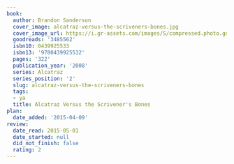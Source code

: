 ```yaml
---
book:
  author: Brandon Sanderson
  cover_image: alcatraz-versus-the-scriveners-bones.jpg
  cover_image_url: https://i.gr-assets.com/images/S/compressed.photo.goodreads.com/books/1275527715l/3485562._SX98_.jpg
  goodreads: '3485562'
  isbn10: 0439925533
  isbn13: '9780439925532'
  pages: '322'
  publication_year: '2008'
  series: Alcatraz
  series_position: '2'
  slug: alcatraz-versus-the-scriveners-bones
  tags:
  - ya
  title: Alcatraz Versus the Scrivener's Bones
plan:
  date_added: '2015-04-09'
review:
  date_read: 2015-05-01
  date_started: null
  did_not_finish: false
  rating: 2
---
```

